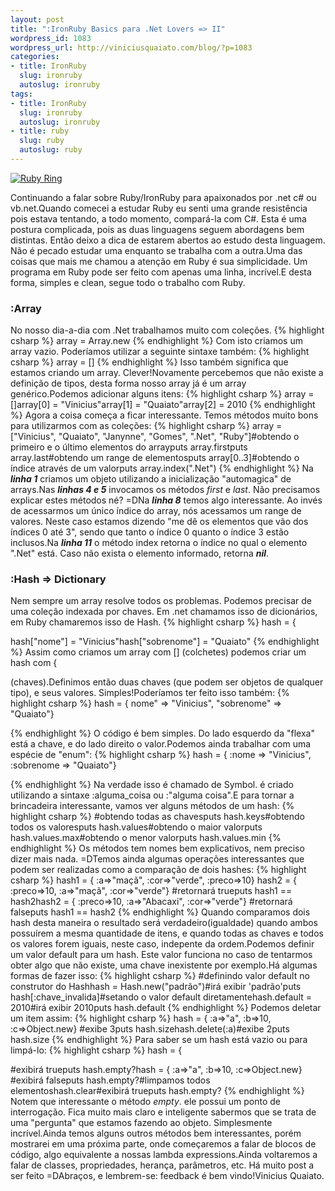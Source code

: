 ```yaml
--- 
layout: post
title: ":IronRuby Basics para .Net Lovers => II"
wordpress_id: 1083
wordpress_url: http://viniciusquaiato.com/blog/?p=1083
categories: 
- title: IronRuby
  slug: ironruby
  autoslug: ironruby
tags: 
- title: IronRuby
  slug: ironruby
  autoslug: ironruby
- title: ruby
  slug: ruby
  autoslug: ruby
---
```



[![Ruby Ring](http://viniciusquaiato.com/images_posts/ruby-ring-150x150.jpg "Ruby => simplicidade e elegância")](http://viniciusquaiato.com/images_posts/ruby-ring.jpg)

Continuando a falar sobre Ruby/IronRuby para apaixonados por .net c# ou vb.net.Quando comecei a estudar Ruby eu senti uma grande resistência pois estava tentando, a todo momento, compará-la com C#. Esta é uma postura complicada, pois as duas linguagens seguem abordagens bem distintas. Então deixo a dica de estarem abertos ao estudo desta linguagem. Não é pecado estudar uma enquanto se trabalha com a outra.Uma das coisas que mais me chamou a atenção em Ruby é sua simplicidade. Um programa em Ruby pode ser feito com apenas uma linha, incrível.E desta forma, simples e clean, segue todo o trabalho com Ruby.

### :Array
No nosso dia-a-dia com .Net trabalhamos muito com coleções. 
{% highlight csharp %}
array = Array.new
{% endhighlight %}
Com isto criamos um array vazio. Poderíamos utilizar a seguinte sintaxe também:
{% highlight csharp %}
array = []
{% endhighlight %}
Isso também significa que estamos criando um array. Clever!Novamente percebemos que não existe a definição de tipos, desta forma nosso array já é um array genérico.Podemos adicionar alguns itens:
{% highlight csharp %}
array = []array[0] = "Vinicius"array[1] = "Quaiato"array[2] = 2010
{% endhighlight %}
Agora a coisa começa a ficar interessante. Temos métodos muito bons para utilizarmos com as coleções:
{% highlight csharp %}
array = ["Vinicius", "Quaiato", "Janynne", "Gomes", ".Net", "Ruby"]#obtendo o primeiro e o último elementos do arrayputs array.firstputs array.last#obtendo um range de elementosputs array[0..3]#obtendo o índice através de um valorputs array.index(".Net")
{% endhighlight %}
Na **_linha 1_** criamos um objeto utilizando a inicialização "automagica" de arrays.Nas _**linhas 4 e 5**_ invocamos os métodos _first_ e _last_. Não precisamos explicar estes métodos né? =DNa **_linha 8_** temos algo interessante. Ao invés de acessarmos um único índice do array, nós acessamos um range de valores. Neste caso estamos dizendo "me dê os elementos que vão dos índices 0 até 3", sendo que tanto o índice 0 quanto o índice 3 estão inclusos.Na **_linha 11_** o método index retorna o índice no qual o elemento ".Net" está. Caso não exista o elemento informado, retorna _**nil**_.

### :Hash => Dictionary
Nem sempre um array resolve todos os problemas. Podemos precisar de uma coleção indexada por chaves. Em .net chamamos isso de dicionários, em Ruby chamaremos isso de Hash.
{% highlight csharp %}
hash = {

hash["nome"] = "Vinicius"hash["sobrenome"] = "Quaiato"
{% endhighlight %}
Assim como criamos um array com [] (colchetes) podemos criar um hash com {

 (chaves).Definimos então duas chaves (que podem ser objetos de qualquer tipo), e seus valores. Simples!Poderíamos ter feito isso também:
{% highlight csharp %}
hash = {
nome" => "Vinicius", "sobrenome" => "Quaiato"}

{% endhighlight %}
O código é bem simples. Do lado esquerdo da "flexa" está a chave, e do lado direito o valor.Podemos ainda trabalhar com uma espécie de "enum":
{% highlight csharp %}
hash = { :nome => "Vinicius", :sobrenome => "Quaiato"}

{% endhighlight %}
Na verdade isso é chamado de Symbol. é criado utilizando a sintaxe :alguma_coisa ou :"alguma coisa".E para tornar a brincadeira interessante, vamos ver alguns métodos de um hash:
{% highlight csharp %}
#obtendo todas as chavesputs hash.keys#obtendo todos os valoresputs hash.values#obtendo o maior valorputs hash.values.max#obtendo o menor valorputs hash.values.min
{% endhighlight %}
Os métodos tem nomes bem explicativos, nem preciso dizer mais nada. =DTemos ainda algumas operações interessantes que podem ser realizadas como a comparação de dois hashes:
{% highlight csharp %}
hash1 = { :a=>"maçã", :cor=>"verde", :preco=>10}
hash2 = { :preco=>10, :a=>"maçã", :cor=>"verde"}
#retornará trueputs hash1 == hash2hash2 = { :preco=>10, :a=>"Abacaxi", :cor=>"verde"}
#retornará falseputs hash1 == hash2
{% endhighlight %}
Quando comparamos dois hash desta maneira o resultado será verdadeiro(igualdade) quando ambos possuírem a mesma quantidade de itens, e quando todas as chaves e todos os valores forem iguais, neste caso, indepente da ordem.Podemos definir um valor default para um hash. Este valor funciona no caso de tentarmos obter algo que não existe, uma chave inexistente por exemplo.Há algumas formas de fazer isso:
{% highlight csharp %}
#definindo valor default no construtor do Hashhash = Hash.new("padrão")#irá exibir 'padrão'puts hash[:chave_invalida]#setando o valor default diretamentehash.default = 2010#irá exibir 2010puts hash.default
{% endhighlight %}
Podemos deletar um item assim:
{% highlight csharp %}
hash = { :a=>"a", :b=>10, :c=>Object.new}
#exibe 3puts hash.sizehash.delete(:a)#exibe 2puts hash.size
{% endhighlight %}
Para saber se um hash está vazio ou para limpá-lo:
{% highlight csharp %}
hash = {

#exibirá trueputs hash.empty?hash = { :a=>"a", :b=>10, :c=>Object.new}
#exibirá falseputs hash.empty?#limpamos todos elementoshash.clear#exibirá trueputs hash.empty?
{% endhighlight %}
Notem que interessante o método _empty_. ele possui um ponto de interrogação. Fica muito mais claro e inteligente sabermos que se trata de uma "pergunta" que estamos fazendo ao objeto. Simplesmente incrível.Ainda temos alguns outros métodos bem interessantes, porém mostrarei em uma próxima parte, onde começaremos a falar de blocos de código, algo equivalente a nossas lambda expressions.Ainda voltaremos a falar de classes, propriedades, herança, parâmetros, etc. Há muito post a ser feito =DAbraços, e lembrem-se: feedback é bem vindo!Vinicius Quaiato.
